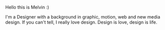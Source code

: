 Hello this is Melvin :)

I'm a Designer with a background in graphic, motion, web and new media design. If you can't tell, I really love design. Design is love, design is life. 
